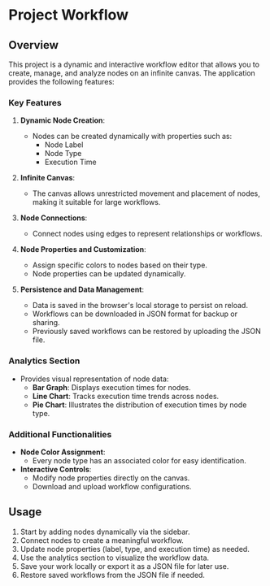 # Project Workflow

## Overview
This project is a dynamic and interactive workflow editor that allows you to create, manage, and analyze nodes on an infinite canvas. The application provides the following features:

### Key Features
1. **Dynamic Node Creation**:
   - Nodes can be created dynamically with properties such as:
     - Node Label
     - Node Type
     - Execution Time

2. **Infinite Canvas**:
   - The canvas allows unrestricted movement and placement of nodes, making it suitable for large workflows.

3. **Node Connections**:
   - Connect nodes using edges to represent relationships or workflows.

4. **Node Properties and Customization**:
   - Assign specific colors to nodes based on their type.
   - Node properties can be updated dynamically.

5. **Persistence and Data Management**:
   - Data is saved in the browser's local storage to persist on reload.
   - Workflows can be downloaded in JSON format for backup or sharing.
   - Previously saved workflows can be restored by uploading the JSON file.

### Analytics Section
- Provides visual representation of node data:
  - **Bar Graph**: Displays execution times for nodes.
  - **Line Chart**: Tracks execution time trends across nodes.
  - **Pie Chart**: Illustrates the distribution of execution times by node type.

### Additional Functionalities
- **Node Color Assignment**:
  - Every node type has an associated color for easy identification.
- **Interactive Controls**:
  - Modify node properties directly on the canvas.
  - Download and upload workflow configurations.

## Usage
1. Start by adding nodes dynamically via the sidebar.
2. Connect nodes to create a meaningful workflow.
3. Update node properties (label, type, and execution time) as needed.
4. Use the analytics section to visualize the workflow data.
5. Save your work locally or export it as a JSON file for later use.
6. Restore saved workflows from the JSON file if needed.


